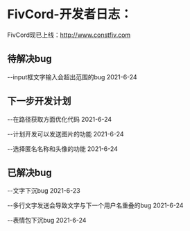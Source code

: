 # FivCord-开发者日志：
FivCord现已上线：http://www.constfiv.com

## 待解决bug

--input框文字输入会超出范围的bug   2021-6-24





## 下一步开发计划

--在路径获取方面优化代码  2021-6-24

--计划开发可以发送图片的功能    2021-6-24

--选择匿名名称和头像的功能    2021-6-24          



## 已解决bug

--文字下沉bug    2021-6-23

--多行文字发送会导致文字与下一个用户名重叠的bug  2021-6-24

--表情包下沉bug   2021-6-24